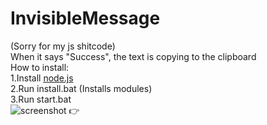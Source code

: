 # InvisibleMessage
(Sorry for my js shitcode)\
When it says "Success", the text is copying to the clipboard\
How to install:\
1.Install [node.js](https://nodejs.org/)\
2.Run install.bat (Installs modules)\
3.Run start.bat\
![screenshot 👉](https://media.discordapp.net/attachments/819961730489909301/859418377947709480/sus.png)
